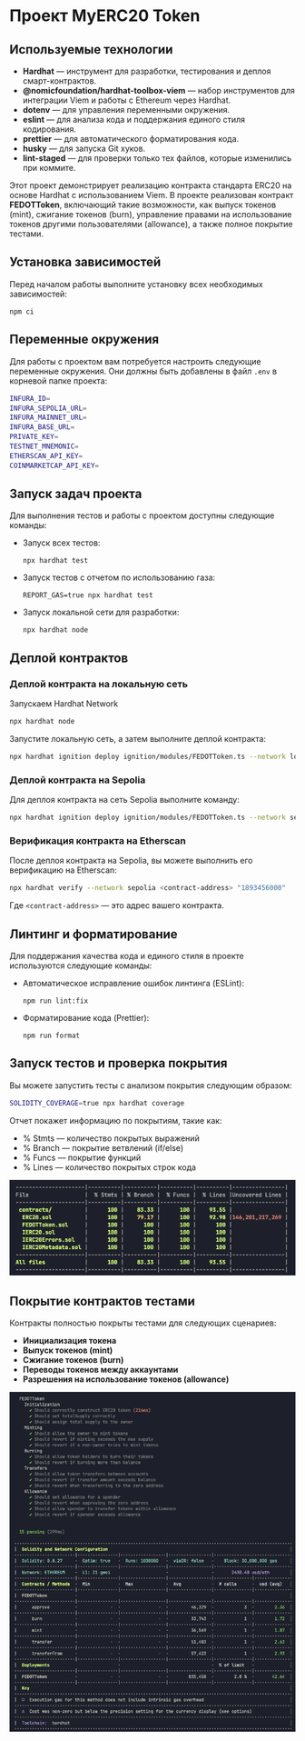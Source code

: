 # Проект MyERC20 Token

## Используемые технологии

- **Hardhat** — инструмент для разработки, тестирования и деплоя смарт-контрактов.
- **@nomicfoundation/hardhat-toolbox-viem** — набор инструментов для интеграции Viem и работы с Ethereum через Hardhat.
- **dotenv** — для управления переменными окружения.
- **eslint** — для анализа кода и поддержания единого стиля кодирования.
- **prettier** — для автоматического форматирования кода.
- **husky** — для запуска Git хуков.
- **lint-staged** — для проверки только тех файлов, которые изменились при коммите.

Этот проект демонстрирует реализацию контракта стандарта ERC20 на основе Hardhat с использованием Viem. В проекте реализован контракт **FEDOTToken**, включающий такие возможности, как выпуск токенов (mint), сжигание токенов (burn), управление правами на использование токенов другими пользователями (allowance), а также полное покрытие тестами.

## Установка зависимостей

Перед началом работы выполните установку всех необходимых зависимостей:

```shell
npm ci
```

## Переменные окружения

Для работы с проектом вам потребуется настроить следующие переменные окружения. Они должны быть добавлены в файл `.env` в корневой папке проекта:

```bash
INFURA_ID=
INFURA_SEPOLIA_URL=
INFURA_MAINNET_URL=
INFURA_BASE_URL=
PRIVATE_KEY=
TESTNET_MNEMONIC=
ETHERSCAN_API_KEY=
COINMARKETCAP_API_KEY=
```

## Запуск задач проекта

Для выполнения тестов и работы с проектом доступны следующие команды:

- Запуск всех тестов:
  ```shell
  npx hardhat test
  ```
- Запуск тестов с отчетом по использованию газа:
  ```shell
  REPORT_GAS=true npx hardhat test
  ```
- Запуск локальной сети для разработки:
  ```shell
  npx hardhat node
  ```

## Деплой контрактов

### Деплой контракта на локальную сеть

Запускаем Hardhat Network
```bash
npx hardhat node
```

Запустите локальную сеть, а затем выполните деплой контракта:

```bash
npx hardhat ignition deploy ignition/modules/FEDOTToken.ts --network localhost
```

### Деплой контракта на Sepolia

Для деплоя контракта на сеть Sepolia выполните команду:

```bash
npx hardhat ignition deploy ignition/modules/FEDOTToken.ts --network sepolia
```

### Верификация контракта на Etherscan

После деплоя контракта на Sepolia, вы можете выполнить его верификацию на Etherscan:

```bash
npx hardhat verify --network sepolia <contract-address> "1893456000"
```

Где `<contract-address>` — это адрес вашего контракта.

## Линтинг и форматирование

Для поддержания качества кода и единого стиля в проекте используются следующие команды:

- Автоматическое исправление ошибок линтинга (ESLint):
  ```shell
  npm run lint:fix
  ```

- Форматирование кода (Prettier):
  ```shell
  npm run format
  ```

## Запуск тестов и проверка покрытия

Вы можете запустить тесты с анализом покрытия следующим образом:

```bash
SOLIDITY_COVERAGE=true npx hardhat coverage
```

Отчет покажет информацию по покрытиям, такие как:
- % Stmts — количество покрытых выражений
- % Branch — покрытие ветвлений (if/else)
- % Funcs — покрытие функций
- % Lines — количество покрытых строк кода

<p align="left">
 <img width="600" src="assets/coverage.png" alt="test"/>
</p>



## Покрытие контрактов тестами

Контракты полностью покрыты тестами для следующих сценариев:
- **Инициализация токена**
- **Выпуск токенов (mint)**
- **Сжигание токенов (burn)**
- **Переводы токенов между аккаунтами**
- **Разрешения на использование токенов (allowance)**

<p align="left">
 <img width="600" src="assets/test.png" alt="test"/>
</p>
